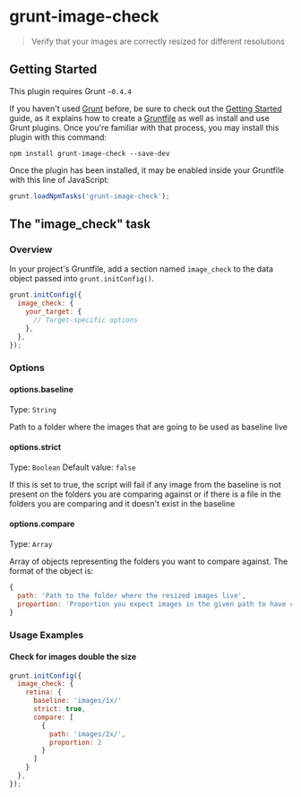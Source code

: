 # grunt-image-check

> Verify that your images are correctly resized for different resolutions

## Getting Started
This plugin requires Grunt `~0.4.4`

If you haven't used [Grunt](http://gruntjs.com/) before, be sure to check out the [Getting Started](http://gruntjs.com/getting-started) guide, as it explains how to create a [Gruntfile](http://gruntjs.com/sample-gruntfile) as well as install and use Grunt plugins. Once you're familiar with that process, you may install this plugin with this command:

```shell
npm install grunt-image-check --save-dev
```

Once the plugin has been installed, it may be enabled inside your Gruntfile with this line of JavaScript:

```js
grunt.loadNpmTasks('grunt-image-check');
```

## The "image_check" task

### Overview
In your project's Gruntfile, add a section named `image_check` to the data object passed into `grunt.initConfig()`.

```js
grunt.initConfig({
  image_check: {
    your_target: {
      // Target-specific options
    },
  },
});
```

### Options

#### options.baseline
Type: `String`

Path to a folder where the images that are going to be used as baseline live

#### options.strict
Type: `Boolean`
Default value: `false`

If this is set to true, the script will fail if any image from the baseline is not present on the folders you are comparing against or if there is a file in the folders you are comparing and it doesn't exist in the baseline

#### options.compare
Type: `Array`

Array of objects representing the folders you want to compare against. The format of the object is:

```js
{
  path: 'Path to the folder where the resized images live',
  proportion: 'Proportion you expect images in the given path to have compared to the baseline. If it is 2, then you expect images to be twice as large.
}
```

### Usage Examples

#### Check for images double the size

```js
grunt.initConfig({
  image_check: {
    retina: {
      baseline: 'images/1x/'
      strict: true,
      compare: [
        {
          path: 'images/2x/',
          proportion: 2
        }
      ]
    }
  },
});
```
